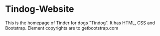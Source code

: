 # Tindog-Website
This is the homepage of Tinder for dogs "Tindog". It has HTML, CSS and Bootstrap. Element copyrights are to getbootstrap.com
